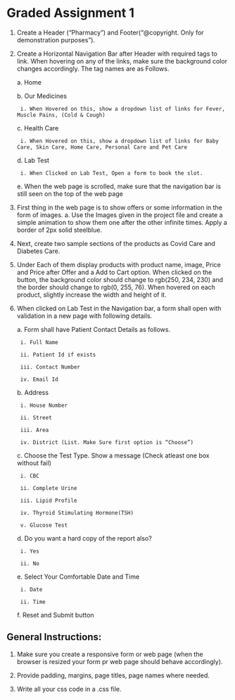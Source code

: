 # Graded Assignment 1

1. Create a Header (“Pharmacy”) and Footer(“@copyright. Only for demonstration purposes”).

2. Create a Horizontal Navigation Bar after Header with required tags to link. When hovering on any of the links, make sure the background color changes accordingly. The tag names are as Follows.

    a. Home

    b. Our Medicines

        i. When Hovered on this, show a dropdown list of links for Fever, Muscle Pains, (Cold & Cough)

    c. Health Care

        i. When Hovered on this, show a dropdown list of links for Baby Care, Skin Care, Home Care, Personal Care and Pet Care

    d. Lab Test
        
        i. When Clicked on Lab Test, Open a form to book the slot.
    
    e. When the web page is scrolled, make sure that the navigation bar is still seen on the top of the web page

3. First thing in the web page is to show offers or some information in the form of images.
    a. Use the Images given in the project file and create a simple animation to show them one after the other infinite times. Apply a border of 2px solid steelblue. 

4. Next, create two sample sections of the products as Covid Care and Diabetes Care.

5. Under Each of them display products with product name, image, Price and Price after Offer and a Add to Cart option. When clicked on the button, the background color should change to rgb(250, 234, 230) and the border should change to rgb(0, 255, 76). When hovered on each product, slightly increase the width and height of it. 

6. When clicked on Lab Test in the Navigation bar, a form shall open with validation in a new page with following details.

    a. Form shall have Patient Contact Details as follows.

        i. Full Name
    
        ii. Patient Id if exists
    
        iii. Contact Number
    
        iv. Email Id
    
    b. Address
    
        i. House Number
    
        ii. Street
    
        iii. Area
    
        iv. District (List. Make Sure first option is “Choose”)
    
    c. Choose the Test Type. Show a message (Check atleast one box without fail)
    
        i. CBC
    
        ii. Complete Urine
    
        iii. Lipid Profile
    
        iv. Thyroid Stimulating Hormone(TSH)
    
        v. Glucose Test
    
    d. Do you want a hard copy of the report also?
    
        i. Yes
    
        ii. No
    
    e. Select Your Comfortable Date and Time
    
        i. Date
    
        ii. Time
    
    f. Reset and Submit button

## General Instructions:
1. Make sure you create a responsive form or web page (when the browser is resized your form pr web page should behave accordingly).

2. Provide padding, margins, page titles, page names where needed.

3. Write all your css code in a .css file.